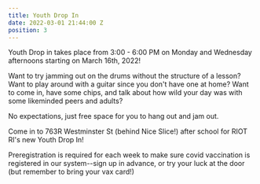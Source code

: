 ```yaml
---
title: Youth Drop In
date: 2022-03-01 21:44:00 Z
position: 3
---
```


Youth Drop in takes place from 3:00 - 6:00 PM on Monday and Wednesday afternoons starting on March 16th, 2022!

Want to try jamming out on the drums without the structure of a lesson? Want to play around with a guitar since you don't have one at home? Want to come in, have some chips, and talk about how wild your day was with some likeminded peers and adults? 

No expectations, just free space for you to hang out and jam out. 

Come in to 763R Westminster St (behind Nice Slice!) after school for RIOT RI's new Youth Drop In! 

Preregistration is required for each week to make sure covid vaccination is registered in our system--sign up in advance, or try your luck at the door (but remember to bring your vax card!)